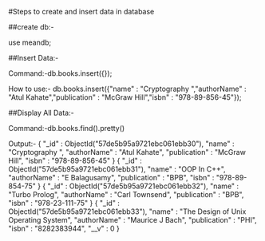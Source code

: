 #Steps to create and insert data in database

##create db:-

use meandb;

##Insert Data:-

Command:-db.books.insert({});

How to use:- db.books.insert({"name" : "Cryptography ","authorName" : "Atul Kahate","publication" : "McGraw Hill","isbn" : "978-89-856-45"});

##Display All Data:-

Command:-db.books.find().pretty()

Output:-
{
	"_id" : ObjectId("57de5b95a9721ebc061ebb30"),
	"name" : "Cryptography ",
	"authorName" : "Atul Kahate",
	"publication" : "McGraw Hill",
	"isbn" : "978-89-856-45"
}
{
	"_id" : ObjectId("57de5b95a9721ebc061ebb31"),
	"name" : "OOP In C++",
	"authorName" : "E Balagusamy",
	"publication" : "BPB",
	"isbn" : "978-89-854-75"
}
{
	"_id" : ObjectId("57de5b95a9721ebc061ebb32"),
	"name" : "Turbo Prolog",
	"authorName" : "Carl Townsend",
	"publication" : "BPB",
	"isbn" : "978-23-111-75"
}
{
	"_id" : ObjectId("57de5b95a9721ebc061ebb33"),
	"name" : "The Design of Unix Operating System",
	"authorName" : "Maurice J Bach",
	"publication" : "PHI",
	"isbn" : "8282383944",
	"__v" : 0
}
